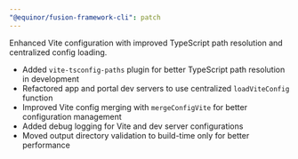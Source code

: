 ```yaml
---
"@equinor/fusion-framework-cli": patch
---
```


Enhanced Vite configuration with improved TypeScript path resolution and centralized config loading.

- Added `vite-tsconfig-paths` plugin for better TypeScript path resolution in development
- Refactored app and portal dev servers to use centralized `loadViteConfig` function
- Improved Vite config merging with `mergeConfigVite` for better configuration management
- Added debug logging for Vite and dev server configurations
- Moved output directory validation to build-time only for better performance
